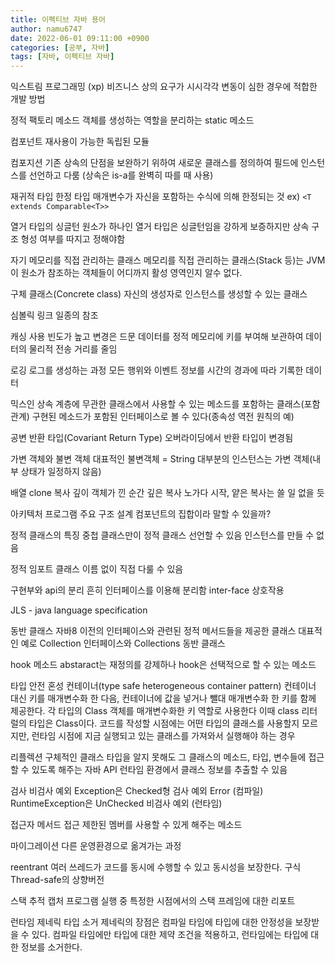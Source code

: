 ```yaml
---
title: 이펙티브 자바 용어
author: namu6747
date: 2022-06-01 09:11:00 +0900
categories: [공부, 자바]
tags: [자바, 이펙티브 자바]
---
```


익스트림 프로그래밍 (xp)
비즈니스 상의 요구가 시시각각 변동이 심한 경우에 적합한 개발 방법

정적 팩토리 메소드
객체를 생성하는 역할을 분리하는 static 메소드

컴포넌트
재사용이 가능한 독립된 모듈

컴포지션
기존 상속의 단점을 보완하기 위하여 새로운 클래스를 정의하여
필드에 인스턴스를 선언하고 다룸
(상속은 is-a를 완벽히 따를 때 사용)

재귀적 타입 한정
타입 매개변수가 자신을 포함하는 수식에 의해 한정되는 것
ex) ```<T extends Comparable<T>>```

열거 타입의 싱글턴
원소가 하나인 열거 타입은 싱글턴임을 강하게 보증하지만
상속 구조 형성 여부를 따지고 정해야함

자기 메모리를 직접 관리하는 클래스
메모리를 직접 관리하는 클래스(Stack 등)는 JVM이
원소가 참조하는 객체들이 어디까지 활성 영역인지 알수 없다.

구체 클래스(Concrete class)
자신의 생성자로 인스턴스를 생성할 수 있는 클래스

심볼릭 링크
일종의 참조

캐싱
사용 빈도가 높고 변경은 드문 데이터를 정적 메모리에 키를 부여해 보관하여
데이터의 물리적 전송 거리를 줄임

로깅
로그를 생성하는 과정
모든 행위와 이벤트 정보를 시간의 경과에 따라 기록한 데이터

믹스인
상속 계층에 무관한 클래스에서 사용할 수 있는 메소드를 포함하는 클래스(포함관계)
구현된 메소드가 포함된 인터페이스로 볼 수 있다(종속성 역전 원칙의 예)

공변 반환 타입(Covariant Return Type)
오버라이딩에서 반환 타입이 변경됨

가변 객체와 불변 객체
대표적인 불변객체 = String
대부분의 인스턴스는 가변 객체(내부 상태가 일정하지 않음)

배열 clone 복사 깊이
객체가 낀 순간 깊은 복사 노가다 시작, 얕은 복사는 쓸 일 없을 듯

아키텍처
프로그램 주요 구조 설계
컴포넌트의 집합이라 말할 수 있을까?

정적 클래스의 특징
중첩 클래스만이 정적 클래스 선언할 수 있음
인스턴스를 만들 수 없음

정적 임포트
클래스 이름 없이 직접 다룰 수 있음

구현부와 api의 분리
흔히 인터페이스를 이용해 분리함
inter-face 상호작용

JLS - java language specification

동반 클래스
자바8 이전의 인터페이스와 관련된 정적 메서드들을 제공한 클래스
대표적인 예로 Collection 인터페이스와 Collections 동반 클래스

hook 메소드
abstaract는 재정의를 강제하나 hook은 선택적으로 할 수 있는 메소드

타입 안전 혼성 컨테이너(type safe heterogeneous container pattern)
컨테이너 대신 키를 매개변수화 한 다음, 
컨테이너에 값을 넣거나 뺄대 매개변수화 한 키를 함께 제공한다.
각 타입의 Class 객체를 매개변수화한 키 역할로 사용한다
이때 class 리터럴의 타입은 Class<T>이다.
코드를 작성할 시점에는 어떤 타입의 클래스를 사용할지 모르지만, 
런타임 시점에 지금 실행되고 있는 클래스를 가져와서 실행해야 하는 경우

리플렉션
구체적인 클래스 타입을 알지 못해도 그 클래스의 
메소드, 타입, 변수들에 접근할 수 있도록 해주는 자바 API
런타임 환경에서 클래스 정보를 추출할 수 있음

검사 비검사 예외
Exception은 Checked형 검사 예외 Error (컴파일)
RuntimeException은 UnChecked 비검사 예외 (런타임)

접근자 메서드 
접근 제한된 멤버를 사용할 수 있게 해주는 메소드

마이그레이션
다른 운영환경으로 옮겨가는 과정

reentrant
여러 쓰레드가 코드를 동시에 수행할 수 있고 동시성을 보장한다.
구식 Thread-safe의 상향버전

스택 추적 캡처
프로그램 실행 중 특정한 시점에서의 스택 프레임에 대한 리포트

런타임 제네릭 타입 소거
제네릭의 장점은 컴파일 타임에 타입에 대한 안정성을 보장받을 수 있다.
컴파일 타임에만 타입에 대한 제약 조건을 적용하고,
런타임에는 타입에 대한 정보를 소거한다.

